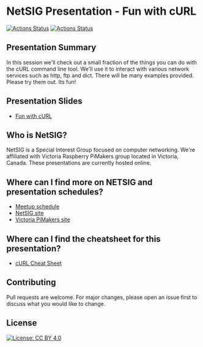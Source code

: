 # NetSIG Presentation - Fun with cURL

[![Actions Status](https://github.com/netserf/netsig-presentation-fun-with-curl/workflows/Markdown%20Lint/badge.svg)](https://github.com/netserf/netsig-presentation-fun-with-curl/actions)
[![Actions Status](https://github.com/netserf/netsig-presentation-fun-with-curl/workflows/Markdown%20Links/badge.svg)](https://github.com/netserf/netsig-presentation-fun-with-curl/actions)

## Presentation Summary

In this session we'll check out a small fraction of the things you can do with
the cURL command line tool. We'll use it to interact with various network
services such as http, ftp and dict. There will be many examples provided.
Please try them out. Its fun!

## Presentation Slides

* [Fun with cURL](netsig-presentation-fun-with-curl.pdf)

## Who is NetSIG?

NetSIG is a Special Interest Group focused on computer networking. We're
affiliated with Victoria Raspberry PiMakers group located in Victoria, Canada.
These presentations are currently hosted online.

## Where can I find more on NETSIG and presentation schedules?

* [Meetup schedule](https://www.meetup.com/Victoria-Raspberry-PiMakers-And-Others/events)
* [NetSIG site](https://vicpimakers.ca/netsig/)
* [Victoria PiMakers site](https://vicpimakers.ca/)

## Where can I find the cheatsheet for this presentation?

* [cURL Cheat Sheet](curl-cheat-sheet.txt)

## Contributing

Pull requests are welcome. For major changes, please open an issue first to
discuss what you would like to change.

## License

[![License: CC BY 4.0](https://img.shields.io/badge/License-CC_BY_4.0-lightgrey.svg)](https://creativecommons.org/licenses/by/4.0/)
